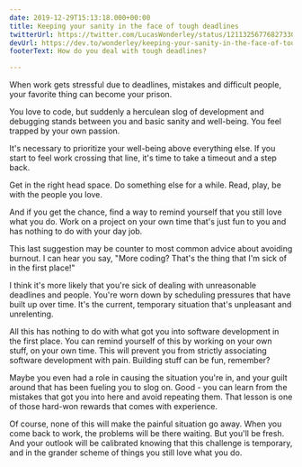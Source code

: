 ```yaml
---
date: 2019-12-29T15:13:18.000+00:00
title: Keeping your sanity in the face of tough deadlines
twitterUrl: https://twitter.com/LucasWonderley/status/1211325677682733058
devUrl: https://dev.to/wonderley/keeping-your-sanity-in-the-face-of-tough-deadlines-4m9f
footerText: How do you deal with tough deadlines?

---
```

When work gets stressful due to deadlines, mistakes and difficult people, your favorite thing can become your prison.

You love to code, but suddenly a herculean slog of development and debugging stands between you and basic sanity and well-being. You feel trapped by your own passion.

It's necessary to prioritize your well-being above everything else. If you start to feel work crossing that line, it's time to take a timeout and a step back.

Get in the right head space. Do something else for a while. Read, play, be with the people you love.

And if you get the chance, find a way to remind yourself that you still love what you do. Work on a project on your own time that's just fun to you and has nothing to do with your day job.

This last suggestion may be counter to most common advice about avoiding burnout. I can hear you say, "More coding? That's the thing that I'm sick of in the first place!"

I think it's more likely that you're sick of dealing with unreasonable deadlines and people. You're worn down by scheduling pressures that have built up over time. It's the current, temporary situation that's unpleasant and unrelenting.

All this has nothing to do with what got you into software development in the first place. You can remind yourself of this by working on your own stuff, on your own time. This will prevent you from strictly associating software development with pain. Building stuff can be fun, remember?

Maybe you even had a role in causing the situation you're in, and your guilt around that has been fueling you to slog on. Good - you can learn from the mistakes that got you into here and avoid repeating them. That lesson is one of those hard-won rewards that comes with experience.

Of course, none of this will make the painful situation go away. When you come back to work, the problems will be there waiting. But you'll be fresh. And your outlook will be calibrated knowing that this challenge is temporary, and in the grander scheme of things you still love what you do.